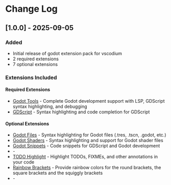 # Change Log

## [1.0.0] - 2025-09-05

### Added
- Initial release of godot extension pack for vscodium
- 2 required extensions
- 7 optional extensions

### Extensions Included

#### Required Extensions
- [Godot Tools](https://open-vsx.org/extension/geequlim/godot-tools) - Complete Godot development support with LSP, GDScript syntax highlighting, and debugging
- [GDScript](https://open-vsx.org/extension/jjkim/gdscript) - Syntax highlighting and code completion for GDScript

#### Optional Extensions  
- [Godot Files](https://open-vsx.org/extension/alfish/godot-files) - Syntax highlighting for Godot files (.tres, .tscn, .godot, etc.)
- [Godot Shaders](https://open-vsx.org/extension/arkii/godot-shaders) - Syntax highlighting and support for Godot shader files
- [Godot Snippets](https://open-vsx.org/extension/razoric/gdscript-snippets) - Code snippets for GDScript and Godot development
- []() - 
- [TODO Highlight](https://open-vsx.org/extension/wayou/vscode-todo-highlight) - Highlight TODOs, FIXMEs, and other annotations in your code
- [Rainbow Brackets](https://open-vsx.org/extension/2gua/rainbow-brackets) - Provide rainbow colors for the round brackets, the square brackets and the squiggly brackets
- []() - 
